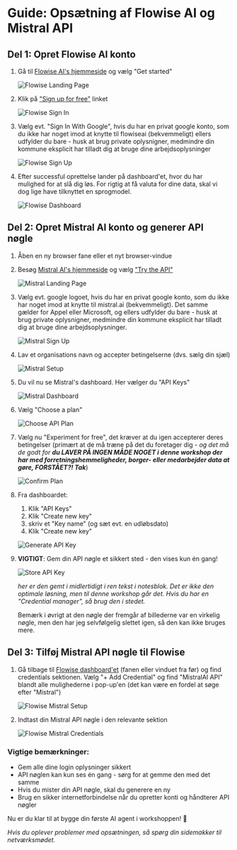 # Guide: Opsætning af Flowise AI og Mistral API

## Del 1: Opret Flowise AI konto

1. Gå til [Flowise AI's hjemmeside](https://flowiseai.com) og vælg "Get started"

   ![Flowise Landing Page](screendumps/01_flowiseai_landing_page.png)

2. Klik på ["Sign up for free"](https://cloud.flowiseai.com/register) linket

   ![Flowise Sign In](screendumps/02_flowiseai_signin.png)

3. Vælg evt. "Sign In With Google", hvis du har en privat google konto, som du ikke har noget imod at knytte til flowiseai (bekvemmeligt) ellers udfylder du bare - husk at brug private oplysnigner, medmindre din kommune eksplicit har tilladt dig at bruge dine arbejdsoplysninger

   ![Flowise Sign Up](screendumps/03_flowiseai_signup.png)

4. Efter successful oprettelse lander på dashboard'et, hvor du har mulighed for at slå dig løs. For rigtig at få valuta for dine data, skal vi dog lige have tilknyttet en sprogmodel.

   ![Flowise Dashboard](screendumps/04_flowiseai_signedin_landing.png)

## Del 2: Opret Mistral AI konto og generer API nøgle

1. Åben en ny browser fane eller et nyt browser-vindue

1. Besøg [Mistral AI's hjemmeside](https://mistral.ai) og vælg ["Try the API"](https://console.mistral.ai/)

   ![Mistral Landing Page](screendumps/05_mistral_landing_page.png)

2. Vælg evt. google logoet, hvis du har en privat google konto, som du ikke har noget imod at knytte til mistral.ai (bekvemmeligt). Det samme gælder for Appel eller Microsoft, og ellers udfylder du bare - husk at brug private oplysnigner, medmindre din kommune eksplicit har tilladt dig at bruge dine arbejdsoplysninger.

   ![Mistral Sign Up](screendumps/06_mistral_signup.png)

3. Lav et organisations navn og accepter betingelserne (dvs. sælg din sjæl)

   ![Mistral Setup](screendumps/07_mistral_setup.png)

4. Du vil nu se Mistral's dashboard. Her vælger du "API Keys"

   ![Mistral Dashboard](screendumps/08_mistral_signedin_landing.png)

5. Vælg "Choose a plan"

   ![Choose API Plan](screendumps/09_mistral_api_choose_plan.png)

6. Vælg nu "Experiment for free", det kræver at du igen accepterer deres betingelser (primært at de må træne på det du foretager dig - _og det må de godt for **du LAVER PÅ INGEN MÅDE NOGET i denne workshop der har med forretningshemmeligheder, borger- eller medarbejder data at gøre, FORSTÅET?! Tak**_)

   ![Confirm Plan](screendumps/10_mistral_choose_plan.png)

7. Fra dashboardet:

   1. Klik "API Keys"
   2. Klik "Create new key"
   3. skriv et "Key name" (og sæt evt. en udløbsdato)
   4. Klik "Create new key"

   ![Generate API Key](screendumps/11_mistral_genAPIkey.png)

8. **VIGTIGT**: Gem din API nøgle et sikkert sted - den vises kun én gang!

   ![Store API Key](screendumps/12_mistral_store_key.png)
   
   _her er den gemt i midlertidigt i ren tekst i notesblok. Det er ikke den optimale løsning, men til denne workshop går det. Hvis du har en "Credential manager", så brug den i stedet._
   
   Bemærk i øvrigt at den nøgle der fremgår af billederne var en virkelig nøgle, men den har jeg selvfølgelig slettet igen, så den kan ikke bruges mere.

## Del 3: Tilføj Mistral API nøgle til Flowise

1. Gå tilbage til [Flowise dashboard'et](cloud.flowiseai.com) (fanen eller vinduet fra før) og find credentials sektionen. Vælg "+ Add Credential" og find "MistralAI API" blandt alle mulighederne i pop-up'en (det kan være en fordel at søge efter "Mistral")

   ![Flowise Mistral Setup](screendumps/13_flowiseai_setup_mistral_cred.png)

2. Indtast din Mistral API nøgle i den relevante sektion

   ![Flowise Mistral Credentials](screendumps/14_flowiseai_setup_mistral_cred_2.png)

### Vigtige bemærkninger:
- Gem alle dine login oplysninger sikkert
- API nøglen kan kun ses én gang - sørg for at gemme den med det samme
- Hvis du mister din API nøgle, skal du generere en ny
- Brug en sikker internetforbindelse når du opretter konti og håndterer API nøgler

Nu er du klar til at bygge din første AI agent i workshoppen! 🎉

_Hvis du oplever problemer med opsætningen, så spørg din sidemakker til netværksmødet._